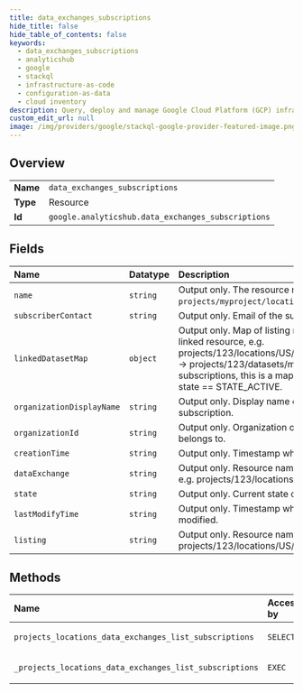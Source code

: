 ```yaml
---
title: data_exchanges_subscriptions
hide_title: false
hide_table_of_contents: false
keywords:
  - data_exchanges_subscriptions
  - analyticshub
  - google    
  - stackql
  - infrastructure-as-code
  - configuration-as-data
  - cloud inventory
description: Query, deploy and manage Google Cloud Platform (GCP) infrastructure and resources using SQL
custom_edit_url: null
image: /img/providers/google/stackql-google-provider-featured-image.png
---
```

  
    

## Overview
<table><tbody>
<tr><td><b>Name</b></td><td><code>data_exchanges_subscriptions</code></td></tr>
<tr><td><b>Type</b></td><td>Resource</td></tr>
<tr><td><b>Id</b></td><td><code>google.analyticshub.data_exchanges_subscriptions</code></td></tr>
</tbody></table>

## Fields
| Name | Datatype | Description |
|:-----|:---------|:------------|
| `name` | `string` | Output only. The resource name of the subscription. e.g. `projects/myproject/locations/US/subscriptions/123`. |
| `subscriberContact` | `string` | Output only. Email of the subscriber. |
| `linkedDatasetMap` | `object` | Output only. Map of listing resource names to associated linked resource, e.g. projects/123/locations/US/dataExchanges/456/listings/789 -&gt; projects/123/datasets/my_dataset For listing-level subscriptions, this is a map of size 1. Only contains values if state == STATE_ACTIVE. |
| `organizationDisplayName` | `string` | Output only. Display name of the project of this subscription. |
| `organizationId` | `string` | Output only. Organization of the project this subscription belongs to. |
| `creationTime` | `string` | Output only. Timestamp when the subscription was created. |
| `dataExchange` | `string` | Output only. Resource name of the source Data Exchange. e.g. projects/123/locations/US/dataExchanges/456 |
| `state` | `string` | Output only. Current state of the subscription. |
| `lastModifyTime` | `string` | Output only. Timestamp when the subscription was last modified. |
| `listing` | `string` | Output only. Resource name of the source Listing. e.g. projects/123/locations/US/dataExchanges/456/listings/789 |
## Methods
| Name | Accessible by | Required Params |
|:-----|:--------------|:----------------|
| `projects_locations_data_exchanges_list_subscriptions` | `SELECT` | `dataExchangesId, locationsId, projectsId` |
| `_projects_locations_data_exchanges_list_subscriptions` | `EXEC` | `dataExchangesId, locationsId, projectsId` |
